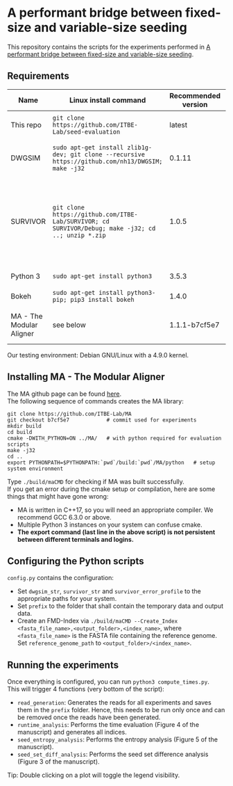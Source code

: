 # A performant bridge between fixed-size and variable-size seeding
This repository contains the scripts for the experiments performed in
[A performant bridge between fixed-size and variable-size seeding](https://doi.org/10.1101/825927 "bioRxiv - preprint").

## Requirements

| Name | Linux install command | Recommended version | Remarks |
|------|-----------------------|---------------------|-------------|
| This repo | `git clone https://github.com/ITBE-Lab/seed-evaluation` | latest | Core evaluation scripts. |
| DWGSIM | `sudo apt-get install zlib1g-dev; git clone --recursive https://github.com/nh13/DWGSIM; make -j32` | 0.1.11 | Tool for generating Illumina reads. |
| SURVIVOR | `git clone https://github.com/ITBE-Lab/SURVIVOR; cd SURVIVOR/Debug; make -j32; cd ..; unzip *.zip` | 1.0.5 | Tool for generating PacBio reads. (Modified by us, to generate specific amounts of reads.) |
| Python 3 | `sudo apt-get install python3` | 3.5.3 | Python 3 environment. |
| Bokeh | `sudo apt-get install python3-pip; pip3 install bokeh` | 1.4.0 | Plotting library. |
| MA - The Modular Aligner | see below | 1.1.1-b7cf5e7 | C++ library implementing all runtime critical code. |

Our testing environment: Debian GNU/Linux with a 4.9.0 kernel.

## Installing MA - The Modular Aligner

The MA github page can be found [here](https://github.com/ITBE-Lab/MA "The Modular Aligner"). \
The following sequence of commands creates the MA library:
```
git clone https://github.com/ITBE-Lab/MA
git checkout b7cf5e7            # commit used for experiments
mkdir build
cd build
cmake -DWITH_PYTHON=ON ../MA/   # with python required for evaluation scripts
make -j32
cd ..
export PYTHONPATH=$PYTHONPATH:`pwd`/build:`pwd`/MA/python   # setup system environment
```

Type `./build/maCMD` for checking if MA was built successfully. \
If you get an error during the cmake setup or compilation, here are some things that might have gone wrong:
- MA is written in C++17, so you will need an appropriate compiler. We recommend GCC 6.3.0 or above.
- Multiple Python 3 instances on your system can confuse cmake.
- **The export command (last line in the above script) is not persistent between different terminals and logins.**

## Configuring the Python scripts

`config.py` contains the configuration:
- Set `dwgsim_str`, `survivor_str` and `survivor_error_profile` to the appropriate paths for your system.
- Set `prefix` to the folder that shall contain the temporary data and output data.
- Create an FMD-Index via `./build/maCMD --Create_Index <fasta_file_name>,<output_folder>,<index_name>`, where
`<fasta_file_name>` is the FASTA file containing the reference genome. \
Set `reference_genome_path` to `<output_folder>/<index_name>`.

## Running the experiments

Once everything is configured, you can run `python3 compute_times.py`. \
This will trigger 4 functions (very bottom of the script):
- `read_generation`: Generates the reads for all experiments and saves them in the `prefix` folder. Hence, this needs to be run only once and can be removed once the reads have been generated.
- `runtime_analysis`: Performs the time evaluation (Figure 4 of the manuscript) and generates all indices.
- `seed_entropy_analysis`: Performs the entropy analysis (Figure 5 of the manuscript).
- `seed_set_diff_analysis`: Performs the seed set difference analysis (Figure 3 of the manuscript).

Tip: Double clicking on a plot will toggle the legend visibility.